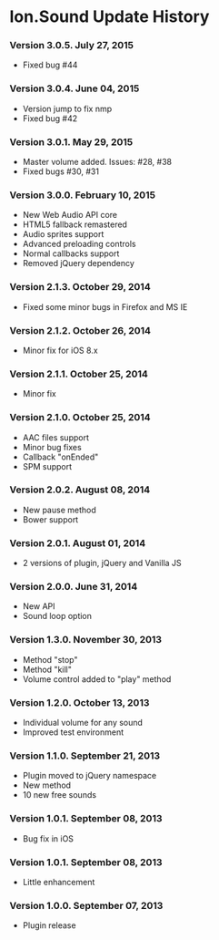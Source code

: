 # Ion.Sound Update History

### Version 3.0.5. July 27, 2015
* Fixed bug #44

### Version 3.0.4. June 04, 2015
* Version jump to fix nmp
* Fixed bug #42

### Version 3.0.1. May 29, 2015
* Master volume added. Issues: #28, #38
* Fixed bugs #30, #31

### Version 3.0.0. February 10, 2015
* New Web Audio API core
* HTML5 fallback remastered
* Audio sprites support
* Advanced preloading controls
* Normal callbacks support
* Removed jQuery dependency

### Version 2.1.3. October 29, 2014
* Fixed some minor bugs in Firefox and MS IE

### Version 2.1.2. October 26, 2014
* Minor fix for iOS 8.x

### Version 2.1.1. October 25, 2014
* Minor fix

### Version 2.1.0. October 25, 2014
* AAC files support
* Minor bug fixes
* Callback "onEnded"
* SPM support

### Version 2.0.2. August 08, 2014
* New pause method
* Bower support

### Version 2.0.1. August 01, 2014
* 2 versions of plugin, jQuery and Vanilla JS

### Version 2.0.0. June 31, 2014
* New API
* Sound loop option

### Version 1.3.0. November 30, 2013
* Method "stop"
* Method "kill"
* Volume control added to "play" method

### Version 1.2.0. October 13, 2013
* Individual volume for any sound
* Improved test environment

### Version 1.1.0. September 21, 2013
* Plugin moved to jQuery namespace
* New method
* 10 new free sounds

### Version 1.0.1. September 08, 2013
* Bug fix in iOS

### Version 1.0.1. September 08, 2013
* Little enhancement

### Version 1.0.0. September 07, 2013
* Plugin release
